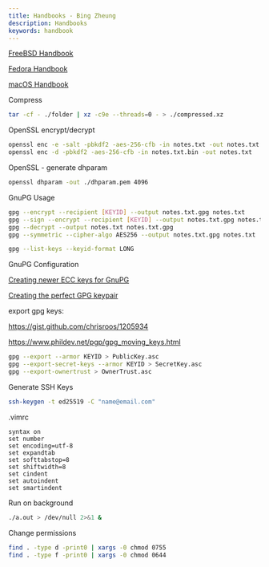 ```yaml
---
title: Handbooks - Bing Zheung
description: Handbooks
keywords: handbook
---
```


[FreeBSD Handbook](freebsd)

[Fedora Handbook](fedora)

[macOS Handbook](macosx)

Compress
```bash
tar -cf - ./folder | xz -c9e --threads=0 - > ./compressed.xz
``` 

OpenSSL encrypt/decrypt
```bash
openssl enc -e -salt -pbkdf2 -aes-256-cfb -in notes.txt -out notes.txt.bin
openssl enc -d -pbkdf2 -aes-256-cfb -in notes.txt.bin -out notes.txt
```   

OpenSSL - generate dhparam
```bash
openssl dhparam -out ./dhparam.pem 4096
```

GnuPG Usage
```bash
gpg --encrypt --recipient [KEYID] --output notes.txt.gpg notes.txt
gpg --sign --encrypt --recipient [KEYID] --output notes.txt.gpg notes.txt
gpg --decrypt --output notes.txt notes.txt.gpg
gpg --symmetric --cipher-algo AES256 --output notes.txt.gpg notes.txt

gpg --list-keys --keyid-format LONG
``` 

GnuPG Configuration

[Creating newer ECC keys for GnuPG](https://www.gniibe.org/memo/software/gpg/keygen-25519.html)

[Creating the perfect GPG keypair](https://alexcabal.com/creating-the-perfect-gpg-keypair)

export gpg keys: 

https://gist.github.com/chrisroos/1205934

https://www.phildev.net/pgp/gpg_moving_keys.html

```bash
gpg --export --armor KEYID > PublicKey.asc
gpg --export-secret-keys --armor KEYID > SecretKey.asc
gpg --export-ownertrust > OwnerTrust.asc
```  

Generate SSH Keys
```bash
ssh-keygen -t ed25519 -C "name@email.com"
```

.vimrc
```
syntax on
set number
set encoding=utf-8
set expandtab
set softtabstop=8
set shiftwidth=8
set cindent
set autoindent
set smartindent
```

Run on background
```bash
./a.out > /dev/null 2>&1 &
```   

Change permissions
```bash
find . -type d -print0 | xargs -0 chmod 0755
find . -type f -print0 | xargs -0 chmod 0644
```
